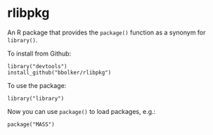 rlibpkg
=======

An R package that provides the `package()` function as a synonym for `library()`.

To install from Github:

```
library("devtools")
install_github("bbolker/rlibpkg")
```

To use the package:

```
library("library")
```

Now you can use `package()` to load packages, e.g.:
```
package("MASS")
```
